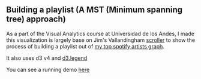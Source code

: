 ## Building a playlist (A MST (Minimum spanning tree) approach) 

As a part of the Visual Analytics course at Universidad de los Andes, I made this visualization is largely base on Jim's Vallandingham [scroller](http://vallandingham.me/scroller.html) 
to show the process of building a playlist out of [my top spotify artists graph](https://ss1993.github.io/my-spotify-top50/).

It also uses d3 v4 and [d3.legend](http://d3-legend.susielu.com/)

You can see a running demo [here](https://ss1993.github.io/building-playlists/)
